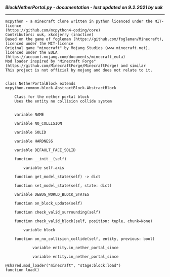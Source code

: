 ***BlockNetherPortal.py - documentation - last updated on 9.2.2021 by uuk***
___

    mcpython - a minecraft clone written in python licenced under the MIT-licence 
    (https://github.com/mcpython4-coding/core)
    Contributors: uuk, xkcdjerry (inactive)
    Based on the game of fogleman (https://github.com/fogleman/Minecraft), licenced under the MIT-licence
    Original game "minecraft" by Mojang Studios (www.minecraft.net), licenced under the EULA
    (https://account.mojang.com/documents/minecraft_eula)
    Mod loader inspired by "Minecraft Forge" (https://github.com/MinecraftForge/MinecraftForge) and similar
    This project is not official by mojang and does not relate to it.


    class NetherPortalBlock extends mcpython.common.block.AbstractBlock.AbstractBlock
        
        Class for the nether portal block
        Uses the entity no collision collide system


        variable NAME

        variable NO_COLLISION

        variable SOLID

        variable HARDNESS

        variable DEFAULT_FACE_SOLID

        function __init__(self)

            variable self.axis

        function get_model_state(self) -> dict

        function set_model_state(self, state: dict)

        variable DEBUG_WORLD_BLOCK_STATES

        function on_block_update(self)

        function check_valid_surrounding(self)

        function check_valid_block(self, position: tuple, chunk=None)

            variable block

        function on_no_collision_collide(self, entity, previous: bool)

                variable entity.in_nether_portal_since

                variable entity.in_nether_portal_since

    @shared.mod_loader("minecraft", "stage:block:load")
    function load()